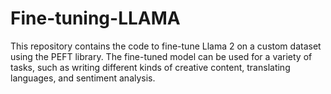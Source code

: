 # Fine-tuning-LLAMA
This repository contains the code to fine-tune Llama 2 on a custom dataset using the PEFT library. The fine-tuned model can be used for a variety of tasks, such as writing different kinds of creative content, translating languages, and sentiment analysis.
